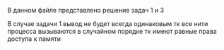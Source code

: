 В данном файле представлено решение задач 1 и 3

В случае задачи 1 вывод не будет всегда одинаковым тк все нити процесса вызываются в случайном порядке тк имеют равные права доступа к памяти